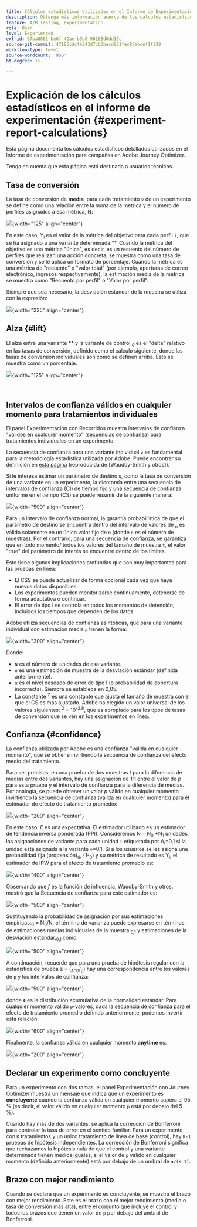 ```yaml
---
title: Cálculos estadísticos Utilizados en el Informe de Experimentación
description: Obtenga más información acerca de los cálculos estadísticos utilizados al ejecutar informes de experimentos
feature: A/B Testing, Experimentation
role: User
level: Experienced
exl-id: 67ba8861-be6f-42ae-b9b8-96168d0dd15c
source-git-commit: 47185cdcfb243d7cb3becd861fec87abcef1f929
workflow-type: tm+mt
source-wordcount: '950'
ht-degree: 1%

---
```


# Explicación de los cálculos estadísticos en el informe de experimentación {#experiment-report-calculations}

Esta página documenta los cálculos estadísticos detallados utilizados en el Informe de experimentación para campañas en Adobe Journey Optimizer.

Tenga en cuenta que esta página está destinada a usuarios técnicos.

## Tasa de conversión

La tasa de conversión de **media**,<sub></sub> para cada tratamiento `ν` de un experimento se define como una relación entre la suma de la métrica y el número de perfiles asignados a esa métrica, N<sub></sub>:

![](assets/statistical_1.png){width="125" align="center"}

En este caso, Y<sub>i</sub> es el valor de la métrica del objetivo para cada perfil `i`, que se ha asignado a una variante determinada **. Cuando la métrica del objetivo es una métrica &quot;única&quot;, es decir, es un recuento del número de perfiles que realizan una acción concreta, se muestra como una tasa de conversión y se le aplica un formato de porcentaje. Cuando la métrica es una métrica de &quot;recuento&quot; o &quot;valor total&quot; (por ejemplo, aperturas de correo electrónico, ingresos respectivamente), la estimación media de la métrica se muestra como &quot;Recuento por perfil&quot; o &quot;Valor por perfil&quot;.

Siempre que sea necesario, la desviación estándar de la muestra se utiliza con la expresión:

![](assets/statistical_2.png){width="225" align="center"}

## Alza {#lift}

El alza entre una variante ** y la variante de control *<sub>0</sub>* es el &quot;delta&quot; relativo en las tasas de conversión, definido como el cálculo siguiente, donde las tasas de conversión individuales son como se definen arriba. Esto se muestra como un porcentaje.

![](assets/statistical_3.png){width="125" align="center"}

</br>

## Intervalos de confianza válidos en cualquier momento para tratamientos individuales

El panel Experimentación con Recorridos muestra intervalos de confianza &quot;válidos en cualquier momento&quot; (secuencias de confianza) para tratamientos individuales en un experimento.

La secuencia de confianza para una variante individual `ν` es fundamental para la metodología estadística utilizada por Adobe. Puede encontrar su definición en [esta página](https://doi.org/10.48550/arXiv.2103.06476) (reproducida de [Waudby-Smith y otros]).

Si le interesa estimar un parámetro de destino `ψ`, como la tasa de conversión de una variante en un experimento, la dicotomía entre una secuencia de intervalos de confianza (CI) de tiempo fijo y una secuencia de confianza uniforme en el tiempo (CS) se puede resumir de la siguiente manera:

![](assets/statistical_4.png){width="500" align="center"}

Para un intervalo de confianza normal, la garantía probabilística de que el parámetro de destino se encuentra dentro del intervalo de valores de <sub>n</sub> es válido solamente en un único valor fijo de `n` (donde `n` es el número de muestras). Por el contrario, para una secuencia de confianza, se garantiza que en todo momento/ todos los valores del tamaño de muestra `t`, el valor &quot;true&quot; del parámetro de interés se encuentre dentro de los límites.

Esto tiene algunas implicaciones profundas que son muy importantes para las pruebas en línea:

* El CSS se puede actualizar de forma opcional cada vez que haya nuevos datos disponibles.
* Los experimentos pueden monitorizarse continuamente, detenerse de forma adaptativa o continuar.
* El error de tipo I se controla en todos los momentos de detención, incluidos los tiempos que dependen de los datos.

Adobe utiliza secuencias de confianza asintóticas, que para una variante individual con estimación media `μ` tienen la forma:

![](assets/statistical_5.png){width="300" align="center"}

Donde:

* `N` es el número de unidades de esa variante.
* `σ` es una estimación de muestra de la desviación estándar (definida anteriormente).
* `α` es el nivel deseado de error de tipo I (o probabilidad de cobertura incorrecta). Siempre se establece en 0,05.
* La constante <sup>2</sup> es una constante que ajusta el tamaño de muestra con el que el CS es más ajustado. Adobe ha elegido un valor universal de los valores siguientes: <sup>2</sup> = 10<sup>-2.8</sup>, que es apropiado para los tipos de tasas de conversión que se ven en los experimentos en línea.

## Confianza {#confidence}

La confianza utilizada por Adobe es una confianza &quot;válida en cualquier momento&quot;, que se obtiene invirtiendo la secuencia de confianza del efecto medio del tratamiento.

Para ser precisos, en una prueba de dos muestras *t* para la diferencia de medias entre dos variantes, hay una asignación de 1:1 entre el valor de *p* para esta prueba y el intervalo de confianza para la diferencia de medias. Por analogía, se puede obtener un valor *p* válido en cualquier momento invirtiendo la secuencia de confianza (válida en cualquier momento) para el estimador de efecto de tratamiento promedio:

![](assets/statistical_6.png){width="200" align="center"}

En este caso, *E* es una expectativa. El estimador utilizado es un estimador de tendencia inversa ponderada (PPI). Consideremos N = N<sub>0</sub> +N<sub>1</sub> unidades, las asignaciones de variante para cada unidad `i` etiquetada por A<sub>i</sub>=0,1 si la unidad está asignada a la variante `ν`=0,1. Si a los usuarios se les asigna una probabilidad fija (propensión)<sub>0</sub>, (1-<sub>0</sub>) y su métrica de resultado es Y<sub>i</sub>, el estimador de IPW para el efecto de tratamiento promedio es:

![](assets/statistical_12.png){width="400" align="center"}

Observando que *f* es la función de influencia, Waudby-Smith y otros. mostró que la Secuencia de confianza para este estimador es:

![](assets/statistical_7.png){width="500" align="center"}

Sustituyendo la probabilidad de asignación por sus estimaciones empíricas:<sub>0</sub> = N<sub>0</sub>/N, el término de varianza puede expresarse en términos de estimaciones medias individuales de la muestra:<sub>0,1</sub> y estimaciones de la desviación estándar,<sub>0,1</sub> como:

![](assets/statistical_8.png){width="500" align="center"}

A continuación, recuerde que para una prueba de hipótesis regular con la estadística de prueba z = (<sub>A</sub>-<sub>0</sub>/<sub>p</sub>) hay una correspondencia entre los valores de `p` y los intervalos de confianza:

![](assets/statistical_9.png){width="500" align="center"}

donde `Φ` es la distribución acumulativa de la normalidad estándar. Para cualquier momento válido `p`-valores, dada la secuencia de confianza para el efecto de tratamiento promedio definido anteriormente, podemos invertir esta relación:

![](assets/statistical_10.png){width="600" align="center"}

Finalmente, la confianza válida en cualquier momento **anytime** es:

![](assets/statistical_11.png){width="200" align="center"}

## Declarar un experimento como concluyente

Para un experimento con dos ramas, el panel Experimentación con Journey Optimizer muestra un mensaje que indica que un experimento es **concluyente** cuando la confianza válida en cualquier momento supera el 95 % (es decir, el valor válido en cualquier momento `p` está por debajo del 5 %).

Cuando hay más de dos variantes, se aplica la corrección de Bonferroni para controlar la tasa de error en el sentido familiar. Para un experimento con `K` tratamientos y un único tratamiento de línea de base (control), hay `K-1` pruebas de hipótesis independientes. La corrección de Bonferroni significa que rechazamos la hipótesis nula de que el control y una variante determinada tienen medios iguales, si el valor de `p` válido en cualquier momento (definido anteriormente) está por debajo de un umbral de `α/(K-1)`.

## Brazo con mejor rendimiento

Cuando se declara que un experimento es concluyente, se muestra el brazo con mejor rendimiento. Este es el brazo con el mejor rendimiento (media o tasa de conversión más alta), entre el conjunto que incluye el control y todos los brazos que tienen un valor de `p` por debajo del umbral de Bonferroni.
